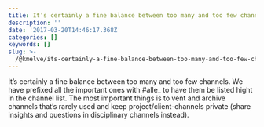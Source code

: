 ```yaml
---
title: It’s certainly a fine balance between too many and too few channels.
description: ''
date: '2017-03-20T14:46:17.368Z'
categories: []
keywords: []
slug: >-
  /@kmelve/its-certainly-a-fine-balance-between-too-many-and-too-few-channels-a1803473c7c2
---
```


It’s certainly a fine balance between too many and too few channels. We have prefixed all the important ones with #alle\_ to have them be listed hight in the channel list. The most important things is to vent and archive channels that’s rarely used and keep project/client-channels private (share insights and questions in disciplinary channels instead).